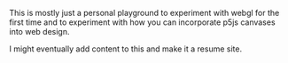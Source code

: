 This is mostly just a personal playground to experiment with webgl for the first time and to experiment with how you can incorporate p5js canvases into web design.

I might eventually add content to this and make it a resume site.
